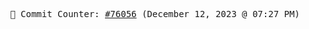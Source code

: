 <p align="center">
    <samp>
        📮 Commit Counter: <a href="https://github.com/Javascript-void0/Javascript-void0/commits/main">#76056</a> (December 12, 2023 @ 07:27 PM)
    </samp>
</p>